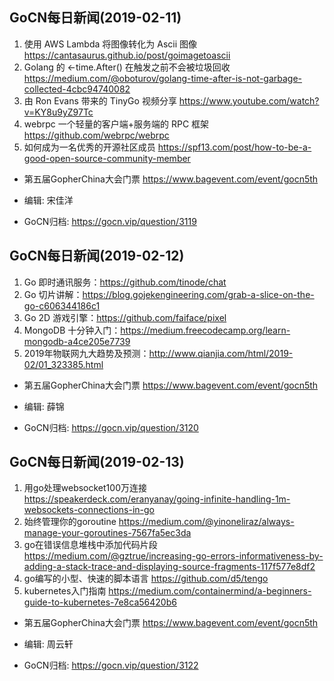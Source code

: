 ## GoCN每日新闻(2019-02-11)

1. 使用 AWS Lambda 将图像转化为 Ascii 图像 https://cantasaurus.github.io/post/goimagetoascii
2. Golang 的 <-time.After() 在触发之前不会被垃圾回收 https://medium.com/@oboturov/golang-time-after-is-not-garbage-collected-4cbc94740082
3. 由 Ron Evans 带来的 TinyGo 视频分享 https://www.youtube.com/watch?v=KY8u9yZ97Tc
4. webrpc 一个轻量的客户端+服务端的 RPC 框架 https://github.com/webrpc/webrpc
5. 如何成为一名优秀的开源社区成员 https://spf13.com/post/how-to-be-a-good-open-source-community-member

* 第五届GopherChina大会门票 https://www.bagevent.com/event/gocn5th

* 编辑: 宋佳洋
* GoCN归档: https://gocn.vip/question/3119

## GoCN每日新闻(2019-02-12)

1. Go 即时通讯服务：https://github.com/tinode/chat
2. Go 切片讲解：https://blog.gojekengineering.com/grab-a-slice-on-the-go-c606344186c1
3. Go 2D 游戏引擎：https://github.com/faiface/pixel
4. MongoDB 十分钟入门：https://medium.freecodecamp.org/learn-mongodb-a4ce205e7739
5. 2019年物联网九大趋势及预测：http://www.qianjia.com/html/2019-02/01_323385.html

* 第五届GopherChina大会门票 https://www.bagevent.com/event/gocn5th

* 编辑: 薛锦
* GoCN归档: https://gocn.vip/question/3120

## GoCN每日新闻(2019-02-13)

1. 用go处理websocket100万连接 https://speakerdeck.com/eranyanay/going-infinite-handling-1m-websockets-connections-in-go
2. 始终管理你的goroutine https://medium.com/@yinoneliraz/always-manage-your-goroutines-7567fa5ec3da
3. go在错误信息堆栈中添加代码片段 https://medium.com/@gztrue/increasing-go-errors-informativeness-by-adding-a-stack-trace-and-displaying-source-fragments-117f577e8df2
4. go编写的小型、快速的脚本语言 https://github.com/d5/tengo
5. kubernetes入门指南 https://medium.com/containermind/a-beginners-guide-to-kubernetes-7e8ca56420b6

* 第五届GopherChina大会门票 https://www.bagevent.com/event/gocn5th

* 编辑: 周云轩
* GoCN归档: https://gocn.vip/question/3122

